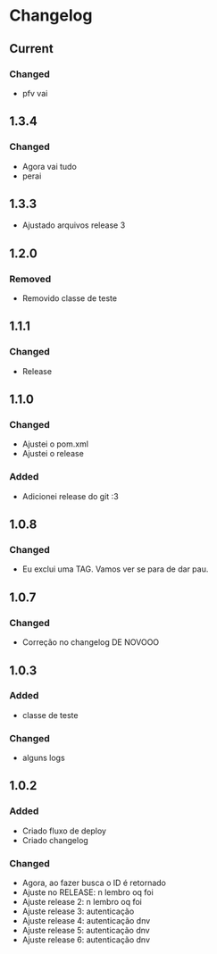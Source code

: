 # Changelog

## Current

### Changed
- pfv vai

## 1.3.4

### Changed
- Agora vai tudo
- perai

## 1.3.3
- Ajustado arquivos release 3

## 1.2.0

### Removed
- Removido classe de teste

## 1.1.1

### Changed
- Release

## 1.1.0

### Changed
- Ajustei o pom.xml
- Ajustei o release

### Added
- Adicionei release do git :3

## 1.0.8

### Changed
- Eu exclui uma TAG. Vamos ver se para de dar pau. 

## 1.0.7

### Changed
- Correção no changelog DE NOVOOO

## 1.0.3

### Added
- classe de teste

### Changed
- alguns logs

## 1.0.2

### Added
- Criado fluxo de deploy
- Criado changelog

### Changed
- Agora, ao fazer busca o ID é retornado
- Ajuste no RELEASE: n lembro oq foi
- Ajuste release 2: n lembro oq foi
- Ajuste release 3: autenticação
- Ajuste release 4: autenticação dnv
- Ajuste release 5: autenticação dnv 
- Ajuste release 6: autenticação dnv 
